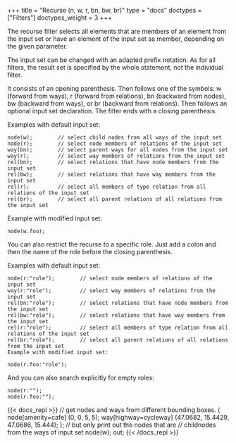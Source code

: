 +++
title = "Recurse (n, w, r, bn, bw, br)"
type = "docs"
doctypes = ["Filters"]
doctypes_weight = 3
+++

The recurse filter selects all elements that are members of an element from the input set or have an element of the input set as member, depending on the given parameter.

The input set can be changed with an adapted prefix notation. As for all filters, the result set is specified by the whole statement, not the individual filter.

It consists of an opening parenthesis. Then follows one of the symbols: w (forward from ways), r (forward from relations), bn (backward from nodes), bw (backward from ways), or br (backward from relations). Then follows an optional input set declaration. The filter ends with a closing parenthesis.

Examples with default input set:

    node(w);        // select child nodes from all ways of the input set
    node(r);        // select node members of relations of the input set
    way(bn);        // select parent ways for all nodes from the input set
    way(r);         // select way members of relations from the input set
    rel(bn);        // select relations that have node members from the input set
    rel(bw);        // select relations that have way members from the input set
    rel(r);         // select all members of type relation from all relations of the input set
    rel(br);        // select all parent relations of all relations from the input set

Example with modified input set:

    node(w.foo);
    
You can also restrict the recurse to a specific role. Just add a colon and then the name of the role before the closing parenthesis.

Examples with default input set:

    node(r:"role");        // select node members of relations of the input set
    way(r:"role");         // select way members of relations from the input set
    rel(bn:"role");        // select relations that have node members from the input set
    rel(bw:"role");        // select relations that have way members from the input set
    rel(r:"role");         // select all members of type relation from all relations of the input set
    rel(br:"role");        // select all parent relations of all relations from the input set
    Example with modified input set:

    node(r.foo:"role");

And you can also search explicitly for empty roles:

    node(r:"");
    node(r.foo:"");

{{< docs_repl >}}
// get nodes and ways from different bounding boxes.
(
  node[amenity=cafe]
  (0, 0, 5, 5);
  way[highway=cycleway]
  (47.0682, 15.4429, 47.0686, 15.444);
);
// but only print out the nodes that are
// childnodes from the ways of input set
node(w);
out;
{{< /docs_repl >}}
